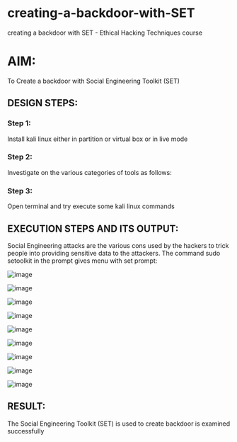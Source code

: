 # creating-a-backdoor-with-SET
creating a backdoor with SET - Ethical Hacking Techniques course

# AIM:
To Create a backdoor with Social Engineering Toolkit (SET)

## DESIGN STEPS:

### Step 1:

Install kali linux either in partition or virtual box or in live mode


### Step 2:

Investigate on the various categories of tools as follows:

### Step 3:

Open terminal and try execute some kali linux commands

## EXECUTION STEPS AND ITS OUTPUT:
Social Engineering attacks are the various cons used by the hackers to trick people into providing sensitive data to the attackers. 
The command sudo setoolkit in the prompt gives menu with set prompt:

![image](https://github.com/Prasanth9025/creating-a-backdoor-with-SET/assets/118343686/2962f31f-817d-4171-af56-36bef0b15866)

![image](https://github.com/Prasanth9025/creating-a-backdoor-with-SET/assets/118343686/56fb4635-a42f-4a54-97f3-4135c479c566)

![image](https://github.com/Prasanth9025/creating-a-backdoor-with-SET/assets/118343686/4b707e87-5c98-4217-a949-787fbf122a83)

![image](https://github.com/Prasanth9025/creating-a-backdoor-with-SET/assets/118343686/cb9d781f-4368-4074-bacf-8efebcf3900f)

![image](https://github.com/Prasanth9025/creating-a-backdoor-with-SET/assets/118343686/24fa8a4b-262a-4f4e-bdb6-3088c6dc1d46)

![image](https://github.com/Prasanth9025/creating-a-backdoor-with-SET/assets/118343686/e08479bf-1369-43f9-ae2a-95a17b5c021d)

![image](https://github.com/Prasanth9025/creating-a-backdoor-with-SET/assets/118343686/6e9d0cdb-c6cc-40ec-bd6f-ecb67c85adad)

![image](https://github.com/Prasanth9025/creating-a-backdoor-with-SET/assets/118343686/a7c27105-8fa6-4c8e-aad9-894190e0cc4c)

![image](https://github.com/Prasanth9025/creating-a-backdoor-with-SET/assets/118343686/40556bca-040a-4cbb-a0d4-6f187e16522e)

## RESULT:
The Social Engineering Toolkit (SET) is used to create backdoor is  examined successfully
